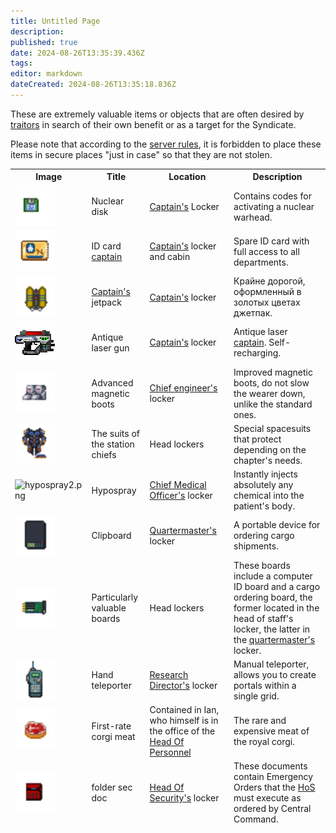 ```yaml
---
title: Untitled Page
description: 
published: true
date: 2024-08-26T13:35:39.436Z
tags: 
editor: markdown
dateCreated: 2024-08-26T13:35:18.836Z
---
```


<div><p>
These are extremely valuable items or objects that are often desired by <a href="/roles/traitor" class="is-internal-link is-valid-page">traitors</a>
in search of their own benefit or as a target for the Syndicate.

Please note that according to the <a href="/rules" class="is-internal-link is-valid-page">server rules</a>, it is forbidden to place these items in secure places "just in case" so that they are not stolen.
</p>
<p>
</p><center>
<div class="table-wrapper">
  <table class="table">
    <thead>
      <tr>
    <th>Image</th>
    <th>Title</th>
    <th>Location</th>
    <th>Description</th>
  </tr>
    <tr>
        <td><img src="/guides/especiallyvaluableitems/nucleardisk.gif" alt="nucleardisk.gif" width="64" height="64"></td>
        <td>Nuclear disk</td>
        <td><a href="/roles/captain" class="is-internal-link is-valid-page">Captain's</a> Locker</td>
        <td>Contains codes for activating a nuclear warhead.</td>
    </tr>
    <tr>
        <td><img src="/guides/especiallyvaluableitems/id_card_captain.png" alt="id_card_captain.png" width="64" height="64"></td>
        <td>ID card <a href="/roles/captain" class="is-internal-link is-valid-page">captain</a></td>
        <td><a href="/roles/captain" class="is-internal-link is-valid-page">Captain's</a> locker and cabin</td>
        <td>Spare ID card with full access to all departments.</td>
    </tr>
    <tr>
        <td><img src="/guides/especiallyvaluableitems/captainjetpack.png" alt="captainjetpack.png" width="64" height="64"></td>
        <td><a href="/roles/captain" class="is-internal-link is-valid-page">Captain's</a> jetpack</td>
        <td><a href="/roles/captain" class="is-internal-link is-valid-page">Captain's</a> locker</td>
        <td>Крайне дорогой, оформленный в золотых цветах джетпак.</td>
    </tr>
    <tr>
        <td><img src="/guides/especiallyvaluableitems/captaingun.gif" alt="captaingun.gif" width="64" height="64"></td>
        <td>Antique laser gun</td>
        <td><a href="/roles/captain" class="is-internal-link is-valid-page">Captain's</a> locker</td>
        <td>Antique laser <a href=“/roles/captain” class=“is-internal-link is-valid-page”>captain</a>. Self-recharging.</td>
    </tr>
    <tr>
        <td><img src="/guides/especiallyvaluableitems/advanced_magnetic_boots.png" alt="advanced_magnetic_boots.png" width="64" height="64"></td>
        <td>Advanced magnetic boots</td>
        <td><a href="/roles/chiefengineer" class="is-internal-link is-valid-page">Chief engineer's </a>locker</td>
        <td>Improved magnetic boots, do not slow the wearer down, unlike the standard ones.</td>
    </tr>
    <tr>
        <td><img src="/guides/especiallyvaluableitems/spacesuits2.gif" alt="researchdirectorspacesuit.png" width="64" height="64"></td>
        <td>The suits of the station chiefs</td>
        <td>Head lockers</td>
        <td>Special spacesuits that protect depending on the chapter's needs.</td>
    </tr>
    <tr>
        <td><img src="//guides/especiallyvaluableitems/hypospray2.png" alt="hypospray2.png" width="64" height="64"></td>
        <td>Hypospray</td>
        <td><a href="/roles/chiefmedicalofficer" class="is-internal-link is-valid-page">Chief Medical Officer's</a> locker</td>
        <td>Instantly injects absolutely any chemical into the patient's body.</td>
    </tr>
    <tr>
        <td><img src="/guides/especiallyvaluableitems/clipboard.png" alt="clipboard.png" width="64" height="64"></td>
        <td>Clipboard</td>
        <td><a href="/roles/quartermaster" class="is-internal-link is-valid-page">Quartermaster's</a> locker</td>
        <td>A portable device for ordering cargo shipments.</td>
    </tr>
    <tr>
        <td><img src="/guides/especiallyvaluableitems/machine_board.png" alt="machine_board.png" width="64" height="64"></td>
        <td>Particularly valuable boards</td>
        <td>Head lockers</td>
        <td>These boards include a computer ID board and a cargo ordering board, the former located in the head of staff's locker, the latter in the <a href="/roles/quartermaster" class="is-internal-link is-valid-page">quartermaster's</a> locker.</td>
    </tr>
    <tr>
        <td><img src="/guides/especiallyvaluableitems/hand_teleporter.gif" alt="hand_teleporter.gif" width="64" height="64"></td>
        <td>Hand teleporter</td>
        <td><a href="/roles/researchdirector" class="is-internal-link is-valid-page">Research Director's</a> locker</td>
        <td>Manual teleporter, allows you to create portals within a single grid.</td>
    </tr>
    <tr>
        <td><img src="/guides/especiallyvaluableitems/foodmeatcorgi.png" alt="foodmeatcorgi.png" width="64" height="64"></td>
        <td>First-rate corgi meat</td>
        <td>Contained in Ian, who himself is in the office of the <a href="/roles/headofpersonnel" class="is-internal-link is-valid-page">Head Of Personnel</a></td>
        <td>The rare and expensive meat of the royal corgi.</td>
    </tr>
    <tr>
        <td><img src="/guides/especiallyvaluableitems/folder-sec-doc.png" alt="folder-sec-doc.png" width="64" height="64"></td>
        <td>folder sec doc</td>
        <td><a href="/roles/headofsecurity" class="is-internal-link is-valid-page">Head Of Security's</a> locker</td>
        <td>These documents contain Emergency Orders that the <a href="/roles/headofsecurity" class="is-internal-link is-valid-page">HoS</a> must execute as ordered by Central Command.</td>
    </tr>
  </thead></table>
</div></center></div>